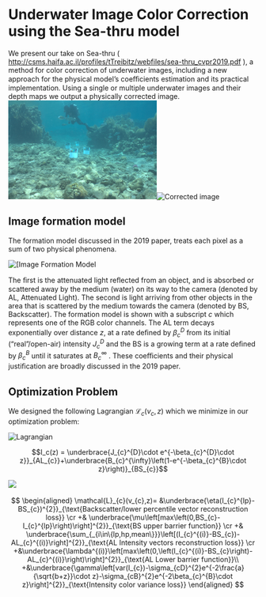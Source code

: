 # Underwater Image Color Correction using the Sea-thru model
We present our take on Sea-thru ( http://csms.haifa.ac.il/profiles/tTreibitz/webfiles/sea-thru_cvpr2019.pdf ), a method for color correction of underwater images, including a new approach for the physical model’s coeﬃcients estimation and its practical implementation. Using a single or multiple underwater images and their depth maps we output a physically corrected image.
![]()
<img src="report/figs/fixProcessSteps/01_Orig.jpg"
     alt="Original image"
     style="width:300px;" /><img src="report/figs/fixProcessSteps/07_IcontrastStr.jpg"
     alt="Corrected image"
     style="width:300px;" />
## Image formation model
The formation model discussed in the 2019 paper, treats each pixel as a sum of two physical phenomena.

<img src="https://latex.codecogs.com/gif.download?I_c%28z%29%20%3D%20%5Cunderbrace%7BJ_%7Bc%7D%5E%7BD%7D%5Ccdot%20e%5E%7B-%5Cbeta_%7Bc%7D%5E%7BD%7D%5Ccdot%20z%7D%7D_%7BAL_%7Bc%7D%7D+%5Cunderbrace%7BB_%7Bc%7D%5E%7B%5Cinfty%7D%5Cleft%281-e%5E%7B-%5Cbeta_%7Bc%7D%5E%7BB%7D%5Ccdot%20z%7D%5Cright%29%7D_%7BBS_%7Bc%7D%7D" alt="[Image Formation Model">

The ﬁrst is the attenuated light reﬂected from an object, and is absorbed or scattered away by the medium (water) on its way to the camera (denoted by AL, Attenuated Light). The second is light arriving from other objects in the area that is scattered by the medium towards the camera (denoted by BS, Backscatter). The formation model is shown  with a subscript $c$ which represents one of the RGB color channels. The AL term decays exponentially over distance $z$, at a rate deﬁned by $\beta_c^D$ from its initial (“real”/open-air) intensity $J_c^D$ and the BS is a growing term at a rate deﬁned by $\beta_c^B$ until it saturates at $B_c^{\infty}$ . These coeﬃcients and their physical justiﬁcation are broadly discussed in the 2019 paper.

## Optimization Problem
We designed the following Lagrangian $\mathcal{L}_{c}(v_{c},z)$ which we minimize in our optimization problem:


<img src="https://latex.codecogs.com/gif.download?%5Cbegin%7Baligned%7D%20%5Cmathcal%7BL%7D_%7Bc%7D%28v_%7Bc%7D%2Cz%29%3D%20%26%5Cunderbrace%7B%5Ceta%28I_%7Bc%7D%5E%7Blp%7D-BS_%7Bc%7D%29%5E%7B2%7D%7D_%7B%5Ctext%7BBackscatter/lower%20percentile%20vector%20reconstruction%20loss%7D%7D%20%5Ccr%20+%26%20%5Cunderbrace%7B%5Cmu%5Cleft%5Bmax%5Cleft%280%2CBS_%7Bc%7D-I_%7Bc%7D%5E%7Blp%7D%5Cright%29%5Cright%5D%5E%7B2%7D%7D_%7B%5Ctext%7BBS%20upper%20barrier%20function%7D%7D%20%5Ccr%20+%26%20%5Cunderbrace%7B%5Csum_%7B_%7Bi%5Cin%5C%7Blp%2Chp%2Cmean%5C%7D%7D%7D%5Cleft%5B%28I_%7Bc%7D%5E%7B%28i%29%7D-BS_%7Bc%7D%29-AL_%7Bc%7D%5E%7B%28i%29%7D%5Cright%5D%5E%7B2%7D%7D_%7B%5Ctext%7BAL%20Intensity%20vectors%20reconstruction%20loss%7D%7D%20%5Ccr%20+%26%5Cunderbrace%7B%5Clambda%5E%7B%28i%29%7D%5Cleft%5Bmax%5Cleft%280%2C%5Cleft%28I_%7Bc%7D%5E%7B%28i%29%7D-BS_%7Bc%7D%5Cright%29-AL_%7Bc%7D%5E%7B%28i%29%7D%5Cright%29%5Cright%5D%5E%7B2%7D%7D_%7B%5Ctext%7BAL%20Lower%20barrier%20function%7D%7D%5C%5C%20+%26%5Cunderbrace%7B%5Cgamma%5Cleft%5Bvar%28I_%7Bc%7D%29-%5Csigma_%7BcD%7D%5E%7B2%7De%5E%7B-2%5Cfrac%7Ba%7D%7B%5Csqrt%7Bb+z%7D%7D%5Ccdot%20z%7D-%5Csigma_%7BcB%7D%5E%7B2%7De%5E%7B-2%5Cbeta_%7Bc%7D%5E%7BB%7D%5Ccdot%20z%7D%5Cright%5D%5E%7B2%7D%7D_%7B%5Ctext%7BIntensity%20color%20variance%20loss%7D%7D%20%5Cend%7Baligned%7D" alt="Lagrangian">

$$I_c(z) = \underbrace{J_{c}^{D}\cdot e^{-\beta_{c}^{D}\cdot z}}_{AL_{c}}+\underbrace{B_{c}^{\infty}\left(1-e^{-\beta_{c}^{B}\cdot z}\right)}_{BS_{c}}$$

<img src="https://render.githubusercontent.com/render/math?math=I_c(z) = \underbrace{J_{c}^{D}\cdot e^{-\beta_{c}^{D}\cdot z}}_{AL_{c}}+\underbrace{B_{c}^{\infty}\left(1-e^{-\beta_{c}^{B}\cdot z}\right)}_{BS_{c}}">

$$
\begin{aligned}
\mathcal{L}_{c}(v_{c},z)= &\underbrace{\eta(I_{c}^{lp}-BS_{c})^{2}}_{\text{Backscatter/lower percentile vector reconstruction loss}} \cr
+& \underbrace{\mu\left[max\left(0,BS_{c}-I_{c}^{lp}\right)\right]^{2}}_{\text{BS upper barrier function}} \cr
+& \underbrace{\sum_{_{i\in\{lp,hp,mean\}}}\left[(I_{c}^{(i)}-BS_{c})-AL_{c}^{(i)}\right]^{2}}_{\text{AL Intensity vectors reconstruction loss}} \cr
+&\underbrace{\lambda^{(i)}\left[max\left(0,\left(I_{c}^{(i)}-BS_{c}\right)-AL_{c}^{(i)}\right)\right]^{2}}_{\text{AL Lower barrier function}}\\
+&\underbrace{\gamma\left[var(I_{c})-\sigma_{cD}^{2}e^{-2\frac{a}{\sqrt{b+z}}\cdot z}-\sigma_{cB}^{2}e^{-2\beta_{c}^{B}\cdot z}\right]^{2}}_{\text{Intensity color variance loss}}
\end{aligned}
$$

